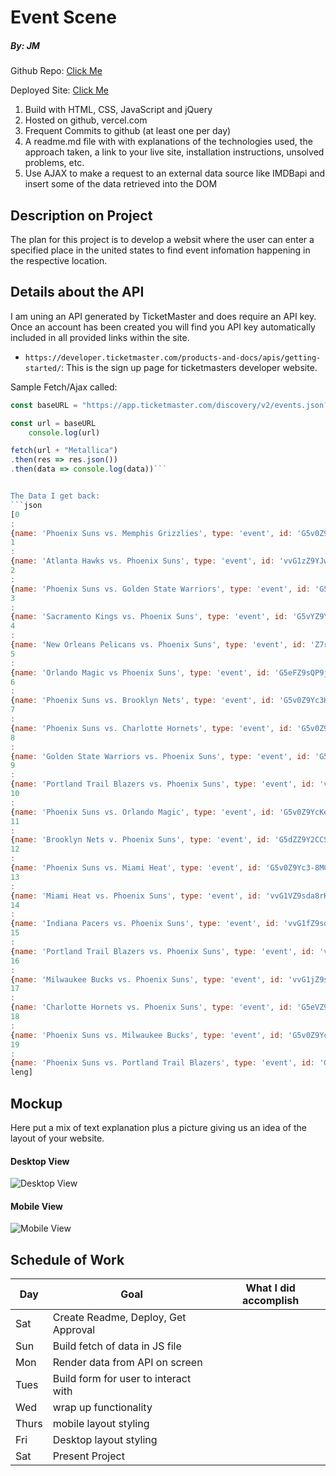 
# Event Scene
##### By: JM

Github Repo: [Click Me](https://github.com/jeffmcd21/seir-seal-project1/)

Deployed Site: [Click Me](https://seir-seal-project1-tan.vercel.app/)


1. Build with HTML, CSS, JavaScript and jQuery
2. Hosted on github, vercel.com
3. Frequent Commits to github (at least one per day)
4. A readme.md file with with explanations of the technologies used, the approach taken, a link to your live site, installation instructions, unsolved problems, etc.
5. Use AJAX to make a request to an external data source like IMDBapi and insert some of the data retrieved into the DOM


## Description on Project

The plan for this project is to develop a websit where the user can enter a specified place in the united states to find event infomation happening in the respective location.


## Details about the API

I am uning an API generated by TicketMaster and does require an API key. Once an account has been created you will find you API key automatically included in all provided links within the site.

- `https://developer.ticketmaster.com/products-and-docs/apis/getting-started/`: This is the sign up page for ticketmasters developer website.

Sample Fetch/Ajax called:
```js
const baseURL = "https://app.ticketmaster.com/discovery/v2/events.json?size=20&apikey=107CcXtgxDmxSxoIjOucSPDRBTMyB9Gn&keyword="

const url = baseURL 
    console.log(url)

fetch(url + "Metallica")
.then(res => res.json())
.then(data => console.log(data))```


The Data I get back:
```json
[0
: 
{name: 'Phoenix Suns vs. Memphis Grizzlies', type: 'event', id: 'G5v0Z9Yc3BZyy', test: false, url: 'https://www.ticketmaster.com/phoenix-suns-vs-memph…phoenix-arizona-12-02-2023/event/19005F0B52E80E79', …}
1
: 
{name: 'Atlanta Hawks vs. Phoenix Suns', type: 'event', id: 'vvG1zZ9YJwb39L', test: false, url: 'https://www.ticketmaster.com/atlanta-hawks-vs-phoe…atlanta-georgia-02-02-2024/event/0E005F09B26125DF', …}
2
: 
{name: 'Phoenix Suns vs. Golden State Warriors', type: 'event', id: 'G5v0Z9Yc3DYBk', test: false, url: 'https://www.ticketmaster.com/phoenix-suns-vs-golde…phoenix-arizona-12-12-2023/event/19005F0B52EF0E86', …}
3
: 
{name: 'Sacramento Kings vs. Phoenix Suns', type: 'event', id: 'G5vYZ9YBkpvBo', test: false, url: 'https://www.ticketmaster.com/sacramento-kings-vs-p…ento-california-12-22-2023/event/1C005F0E86581E91', …}
4
: 
{name: 'New Orleans Pelicans vs. Phoenix Suns', type: 'event', id: 'Z7r9jZ1AdJ9uK', test: false, url: 'https://www.ticketmaster.com/event/Z7r9jZ1AdJ9uK', …}
5
: 
{name: 'Orlando Magic vs Phoenix Suns', type: 'event', id: 'G5eFZ9sQP9jM0', test: false, url: 'https://www.ticketmaster.com/orlando-magic-vs-phoe…orlando-florida-01-28-2024/event/22005F16A55DCDE4', …}
6
: 
{name: 'Phoenix Suns vs. Brooklyn Nets', type: 'event', id: 'G5v0Z9Yc3HOBF', test: false, url: 'https://www.ticketmaster.com/phoenix-suns-vs-brook…phoenix-arizona-12-13-2023/event/19005F0B52F20E88', …}
7
: 
{name: 'Phoenix Suns vs. Charlotte Hornets', type: 'event', id: 'G5v0Z9YcKv8Bt', test: false, url: 'https://www.ticketmaster.com/phoenix-suns-vs-charl…phoenix-arizona-12-29-2023/event/19005F0B53050EA9', …}
8
: 
{name: 'Golden State Warriors vs. Phoenix Suns', type: 'event', id: 'G5vYZ9svB7-aF', test: false, url: 'https://www.ticketmaster.com/golden-state-warriors…isco-california-02-10-2024/event/1C005F107A121248', …}
9
: 
{name: 'Portland Trail Blazers vs. Phoenix Suns', type: 'event', id: 'vvG1HZ9YN-RJDT', test: false, url: 'https://www.ticketmaster.com/portland-trail-blazer…portland-oregon-12-19-2023/event/0F005F08E1BE6EFF', …}
10
: 
{name: 'Phoenix Suns vs. Orlando Magic', type: 'event', id: 'G5v0Z9YcKe8Bi', test: false, url: 'https://www.ticketmaster.com/phoenix-suns-vs-orlan…phoenix-arizona-12-31-2023/event/19005F0B53090EAC', …}
11
: 
{name: 'Brooklyn Nets v. Phoenix Suns', type: 'event', id: 'G5dZZ9Y2CCSkv', test: false, url: 'https://www.ticketmaster.com/brooklyn-nets-v-phoen…ooklyn-new-york-01-31-2024/event/30005F03CE3B3181', …}
12
: 
{name: 'Phoenix Suns vs. Miami Heat', type: 'event', id: 'G5v0Z9Yc3-8MC', test: false, url: 'https://www.ticketmaster.com/phoenix-suns-vs-miami…phoenix-arizona-01-05-2024/event/19005F0B52850DCE', …}
13
: 
{name: 'Miami Heat vs. Phoenix Suns', type: 'event', id: 'vvG1VZ9sda8rKs', test: false, url: 'https://www.ticketmaster.com/miami-heat-vs-phoenix…s-miami-florida-01-29-2024/event/0D005F10C941E4F1', …}
14
: 
{name: 'Indiana Pacers vs. Phoenix Suns', type: 'event', id: 'vvG1fZ9sdJAAly', test: false, url: 'https://www.ticketmaster.com/indiana-pacers-vs-pho…napolis-indiana-01-26-2024/event/05005F10E6145AF9', …}
15
: 
{name: 'Portland Trail Blazers vs. Phoenix Suns', type: 'event', id: 'vvG1HZ9YN-SUH3', test: false, url: 'https://www.ticketmaster.com/portland-trail-blazer…portland-oregon-01-14-2024/event/0F005F08E1CF6F12', …}
16
: 
{name: 'Milwaukee Bucks vs. Phoenix Suns', type: 'event', id: 'vvG1jZ9sTtWKwe', test: false, url: 'https://www.ticketmaster.com/milwaukee-bucks-vs-ph…aukee-wisconsin-03-17-2024/event/07005F1FE9F53C82', …}
17
: 
{name: 'Charlotte Hornets vs. Phoenix Suns', type: 'event', id: 'G5eVZ9R6mXJ34', test: false, url: 'https://www.ticketmaster.com/charlotte-hornets-vs-…-north-carolina-03-15-2024/event/2D005EF1EEFA6495', …}
18
: 
{name: 'Phoenix Suns vs. Milwaukee Bucks', type: 'event', id: 'G5v0Z9Yc3P8Mr', test: false, url: 'https://www.ticketmaster.com/phoenix-suns-vs-milwa…phoenix-arizona-02-06-2024/event/19005F0B52950DDE', …}
19
: 
{name: 'Phoenix Suns vs. Portland Trail Blazers', type: 'event', id: 'G5v0Z9Yc3T8Bb', test: false, url: 'https://www.ticketmaster.com/phoenix-suns-vs-portl…phoenix-arizona-01-01-2024/event/19005F0B52FD0E98', …}
leng]
```


## Mockup

Here put a mix of text explanation plus a picture giving us an idea of the layout of your website.

#### Desktop View

![Desktop View](https://i.imgur.com/0GqxNxT.png)

#### Mobile View

![Mobile View](https://i.imgur.com/Lh0Pwwo.png)


## Schedule of Work

|Day | Goal | What I did accomplish |
|----|------|-----------------------|
| Sat | Create Readme, Deploy, Get Approval | |
| Sun | Build fetch of data in JS file ||
| Mon | Render data from API on screen ||
| Tues| Build form for user to interact with ||
| Wed | wrap up functionality ||
|Thurs| mobile layout styling ||
| Fri | Desktop layout styling ||
| Sat | Present Project ||